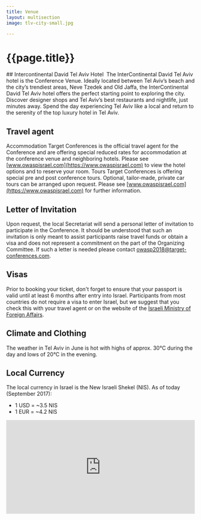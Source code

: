 ```yaml
---
title: Venue
layout: multisection
image: tlv-city-small.jpg

---
```

<h1>{{page.title}}</h1>
</div></section>



<section markdown="1">
## Intercontinental David Tel Aviv Hotel 
The InterContinental David Tel Aviv hotel is the Conference Venue. Ideally located between Tel Aviv’s beach and the city’s trendiest areas, Neve Tzedek and Old Jaffa, the InterContinental David Tel Aviv hotel offers the perfect starting point to exploring the city. Discover designer shops and Tel Aviv’s best restaurants and nightlife, just minutes away. Spend the day experiencing Tel Aviv like a local and return to the serenity of the top luxury hotel in Tel Aviv.

## Travel agent
Accommodation Target Conferences is the official travel agent for the Conference and are offering special reduced rates for accommodation at the conference venue and neighboring hotels. Please see [www.owaspisrael.com](https://www.owaspisrael.com) to view the hotel options and to reserve your room. Tours Target Conferences is offering special pre and post conference tours. Optional, tailor-made, private car tours can be arranged upon request. Please see [www.owaspisrael.com](https://www.owaspisrael.com) for further information.

## Letter of Invitation

Upon request, the local Secretariat will send a personal letter of invitation to participate in the Conference. It should be understood that such an invitation is only meant to assist participants raise travel funds or obtain a visa and does not represent a commitment on the part of the Organizing Committee. If such a letter is needed please contact [owasp2018@target-conferences.com](mailto:owasp2018@target-conferences.com).

## Visas

Prior to booking your ticket, don't forget to ensure that your passport is valid until at least 6 months after entry into Israel. Participants from most countries do not require a visa to enter Israel, but we suggest that you check this with your travel agent or on the website of the [Israeli Ministry of Foreign Affairs](http://www.mfa.gov.il/mfa/consularservices/pages/visas.aspx).

## Climate and Clothing

The weather in Tel Aviv in June is hot with highs of approx. 30°C during the day and lows of 20°C
in the evening.

## Local Currency

The local currency in Israel is the New Israeli Shekel (NIS).
As of today (September 2017):

* 1 USD = ~3.5 NIS
* 1 EUR = ~4.2 NIS

</section>
<section class="map">
<iframe src="https://www.google.com/maps/embed?pb=!1m18!1m12!1m3!1d3381.1456474755414!2d34.761759415164136!3d32.06530918119282!2m3!1f0!2f0!3f0!3m2!1i1024!2i768!4f13.1!3m3!1m2!1s0x150265dffad6000f%3A0xe6e0fd47804a4893!2sInterContinental+David+Tel+Aviv!5e0!3m2!1sen!2sno!4v1507896523115" width="100%" height="250" frameborder="0" style="border:0" allowfullscreen></iframe>
</section>

